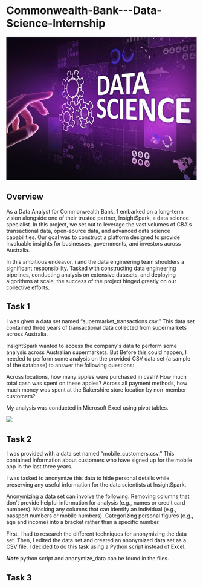 # Commonwealth-Bank---Data-Science-Internship

![](cover.jpg)

## Overview

As a Data Analyst for Commonwealth Bank, 1 embarked on a long-term vision alongside one of their trusted partner, InsightSpark, a data science specialist. In this project, we set out to leverage the vast volumes of CBA's transactional data, open-source data, and advanced data science capabilities. Our goal was to construct a platform designed to provide invaluable insights for businesses, governments, and investors across Australia.

In this ambitious endeavor, i and the data engineering team shoulders a significant responsibility. Tasked with constructing data engineering pipelines, conducting analysis on extensive datasets, and deploying algorithms at scale, the success of the project hinged greatly on our collective efforts.

## Task 1

I was given a data set named “supermarket_transactions.csv.” This data set contained three years of transactional data collected from supermarkets across Australia. 

InsightSpark wanted to access the company's data to perform some analysis across Australian supermarkets. But Before this could happen, I needed to perform some analysis on the provided CSV data set (a sample of the database) to answer the following questions:

Across locations, how many apples were purchased in cash?
How much total cash was spent on these apples?
Across all payment methods, how much money was spent at the Bakershire store location by non-member customers?

My analysis was conducted in Microsoft Excel using pivot tables.

![](cover1.jpg)


## Task 2

I was provided with a data set named “mobile_customers.csv.” This contained information about customers who have signed up for the mobile app in the last three years.

I was tasked to anonymize this data to hide personal details while preserving any useful information for the data scientists at InsightSpark.

Anonymizing a data set can involve the following:
Removing columns that don’t provide helpful information for analysis (e.g., names or credit card numbers).
Masking any columns that can identify an individual (e.g., passport numbers or mobile numbers).
Categorizing personal figures (e.g., age and income) into a bracket rather than a specific number.

First, I had to research the different techniques for anonymizing the data set. Then, I edited the data set and created an anonymized data set as a CSV file. I decided to do this task using a Python script instead of Excel.

***Note*** python script and anonymize_data can be found in the files.

## Task 3


